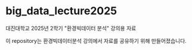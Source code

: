# big_data_lecture2025
대진대학교 2025년 2학기 "환경빅데이터 분석" 강의용 자료

이 repository는 환경빅데이터분석 강의에서 자료를 공유하기 위해 만들어졌습니다.
